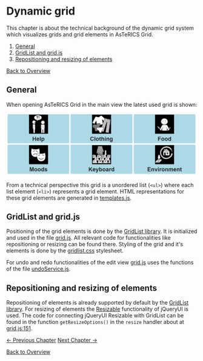 # Dynamic grid
This chapter is about the technical background of the dynamic grid system which visualizes grids and grid elements in AsTeRICS Grid.

1. [General](03_grid.md#general)
1. [GridList and grid.js](03_grid.md#gridlist-and-gridjs)
1. [Repositioning and resizing of elements](03_grid.md#repositioning-and-resizing-of-elements)

[Back to Overview](00_index.md)

## General
When opening AsTeRICS Grid in the main view the latest used grid is shown:

![default grid](img/grid_default_en.jpg)

From a technical perspective this grid is a unordered list (`<ul>`) where each list element (`<li>`) represents a grid element. HTML representations for these grid elements are generated in [templates.js](https://github.com/asterics/AsTeRICS-Grid/blob/master/src/js/templates.js). 

## GridList and grid.js
Positioning of the grid elements is done by the [GridList library](https://github.com/klues/grid). It is initialized and used in the file [grid.js](https://github.com/asterics/AsTeRICS-Grid/blob/master/src/js/grid.js). All relevant code for functionalities like repositioning or resizing can be found there. Styling of the grid and it's elements is done by the [gridlist.css](https://github.com/asterics/AsTeRICS-Grid/blob/master/src/css/gridlist.css) stylesheet.

For undo and redo functionalities of the edit view [grid.js](https://github.com/asterics/AsTeRICS-Grid/blob/master/src/js/grid.js) uses the functions of the file [undoService.js](https://github.com/asterics/AsTeRICS-Grid/blob/master/src/js/service/data/undoService.js).

## Repositioning and resizing of elements
Repositioning of elements is already supported by default by the [GridList library](https://github.com/klues/grid). For resizing of elements the [Resizable](https://jqueryui.com/resizable/) functionality of jQueryUI is used. The code for connecting jQueryUI Resizable with GridList can be found in the function `getResizeOptions()` in the `resize` handler about at [grid.js:151](https://github.com/asterics/AsTeRICS-Grid/blob/master/src/js/grid.js#L151).


[&#x2190; Previous Chapter](02_tools.md) [Next Chapter &#x2192;](04_datamodel.md)

[Back to Overview](00_index.md)



